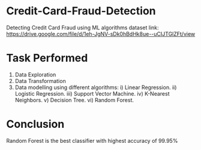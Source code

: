 # Credit-Card-Fraud-Detection
Detecting Credit Card Fraud using ML algorithms
dataset link: https://drive.google.com/file/d/1eh-JgNV-sDk0hBdHk8ue--uCIJTGlZFt/view
# Task Performed
1) Data Exploration
2) Data Transformation
3) Data modelling using different algorithms:
   i)   Linear Regression.
   ii)  Logistic Regression.
   iii) Support Vector Machine.
   iv)  K-Nearest Neighbors.
   v)   Decision Tree.
   vi)  Random Forest.
# Conclusion
Random Forest is the best classifier with highest accuracy of 99.95%
